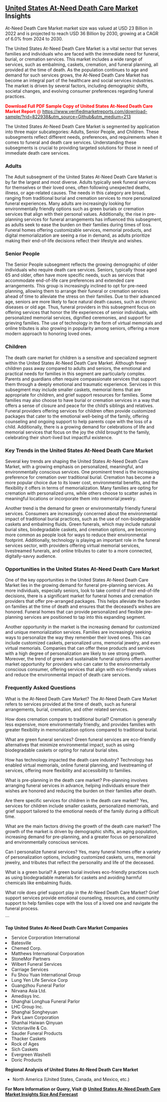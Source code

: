 <h2><a href="https://www.verifiedmarketreports.com/download-sample/?rid=822938&amp;utm_source=Github&amp;utm_medium=213" target="_blank">United States At-Need Death Care Market</a> Insights</h2><p>At-Need Death Care Market market size was valued at USD 23 Billion in 2022 and is projected to reach USD 36 Billion by 2030, growing at a CAGR of 6.0% from 2024 to 2030.</p><p><p>The United States At-Need Death Care Market is a vital sector that serves families and individuals who are faced with the immediate need for funeral, burial, or cremation services. This market includes a wide range of services, such as embalming, caskets, cremation, and funeral planning, all provided at the time of death. As the population continues to age and demand for such services grows, the At-Need Death Care Market has become an integral part of the healthcare and social services industries. The market is driven by several factors, including demographic shifts, societal changes, and evolving consumer preferences regarding funeral practices.</p><p><p><span class=""><span style="color: #ff0000;"><strong>Download Full PDF Sample Copy of United States At-Need Death Care Market Report</strong> @ </span><a href="https://www.verifiedmarketreports.com/download-sample/?rid=822938&amp;utm_source=Github&amp;utm_medium=213" target="_blank">https://www.verifiedmarketreports.com/download-sample/?rid=822938&amp;utm_source=Github&amp;utm_medium=213</a></span></p></p><p>The United States At-Need Death Care Market is segmented by application into three major subcategories: Adults, Senior People, and Children. These subsegments reflect different needs, preferences, and requirements when it comes to funeral and death care services. Understanding these subsegments is crucial to providing targeted solutions for those in need of immediate death care services.</p><h3>Adults</h3><p>The Adult subsegment of the United States At-Need Death Care Market is by far the largest and most diverse. Adults typically seek funeral services for themselves or their loved ones, often following unexpected deaths, illness, or age-related causes. The needs in this category are broad, ranging from traditional burial and cremation services to more personalized funeral experiences. Many adults are increasingly looking for environmentally friendly options such as green burials or cremation services that align with their personal values. Additionally, the rise in pre-planning services for funeral arrangements has influenced this subsegment, as adults seek to ease the burden on their families during times of loss. Funeral homes offering customizable services, memorial products, and digital memorialization are seeing a rise in demand, as adults prioritize making their end-of-life decisions reflect their lifestyle and wishes.</p><h3>Senior People</h3><p>The Senior People subsegment reflects the growing demographic of older individuals who require death care services. Seniors, typically those aged 65 and older, often have more specific needs, such as services that accommodate end-of-life care preferences and extended care arrangements. This group is increasingly inclined to opt for pre-need planning, allowing them to arrange their funeral or cremation services ahead of time to alleviate the stress on their families. Due to their advanced age, seniors are more likely to face natural death causes, such as chronic diseases or old age. Thus, funeral providers in this subsegment focus on offering services that honor the life experiences of senior individuals, with personalized memorial services, dignified ceremonies, and support for grieving families. The use of technology in the form of virtual memorials and online tributes is also growing in popularity among seniors, offering a more modern approach to honoring loved ones.</p><h3>Children</h3><p>The death care market for children is a sensitive and specialized segment within the United States At-Need Death Care Market. Although fewer children pass away compared to adults and seniors, the emotional and practical needs for families in this segment are particularly complex. Parents and guardians often require compassionate services that support them through a deeply emotional and traumatic experience. Services in this subsegment may include smaller caskets, memorial items that are appropriate for children, and grief support resources for families. Some families may also choose to have burial or cremation services in a way that offers a sense of closure and peace for the child’s siblings and relatives. Funeral providers offering services for children often provide customized packages that cater to the emotional well-being of the family, offering counseling and ongoing support to help parents cope with the loss of a child. Additionally, there is a growing demand for celebrations of life and memorial services that focus on the joy the child brought to the family, celebrating their short-lived but impactful existence.</p><h3>Key Trends in the United States At-Need Death Care Market</h3><p>Several key trends are shaping the United States At-Need Death Care Market, with a growing emphasis on personalized, meaningful, and environmentally conscious services. One prominent trend is the increasing preference for cremation over traditional burial. Cremation has become a more popular choice due to its lower cost, environmental benefits, and the flexibility it offers in terms of memorialization. Many families are opting for cremation with personalized urns, while others choose to scatter ashes in meaningful locations or incorporate them into memorial jewelry.</p><p>Another trend is the demand for green or environmentally friendly funeral services. Consumers are increasingly concerned about the environmental impact of traditional burial practices, such as the use of non-biodegradable caskets and embalming fluids. Green funerals, which may include natural burial sites, biodegradable caskets, and cremation options, are becoming more common as people look for ways to reduce their environmental footprint. Additionally, technology is playing an important role in the funeral services sector, with providers offering virtual memorial services, livestreamed funerals, and online tributes to cater to a more connected, digitally-savvy audience.</p><h3>Opportunities in the United States At-Need Death Care Market</h3><p>One of the key opportunities in the United States At-Need Death Care Market lies in the growing demand for funeral pre-planning services. As more individuals, especially seniors, look to take control of their end-of-life decisions, there is a significant market for funeral homes and cremation providers that offer pre-arranged packages. This helps alleviate the burden on families at the time of death and ensures that the deceased’s wishes are honored. Funeral homes that can provide personalized and flexible pre-planning services are positioned to tap into this expanding segment.</p><p>Another opportunity in the market is the increasing demand for customized and unique memorialization services. Families are increasingly seeking ways to personalize the way they remember their loved ones. This can include customized caskets, personalized urns, memorial jewelry, and even virtual memorials. Companies that can offer these products and services with a high degree of personalization are likely to see strong growth. Moreover, the trend of green and sustainable funeral options offers another market opportunity for providers who can cater to the environmentally conscious consumer, offering services that align with eco-friendly values and reduce the environmental impact of death care services.</p><h3>Frequently Asked Questions</h3><p>What is the At-Need Death Care Market? The At-Need Death Care Market refers to services provided at the time of death, such as funeral arrangements, burial, cremation, and other related services.</p><p>How does cremation compare to traditional burial? Cremation is generally less expensive, more environmentally friendly, and provides families with greater flexibility in memorialization options compared to traditional burial.</p><p>What are green funeral services? Green funeral services are eco-friendly alternatives that minimize environmental impact, such as using biodegradable caskets or opting for natural burial sites.</p><p>How has technology impacted the death care industry? Technology has enabled virtual memorials, online funeral planning, and livestreaming of services, offering more flexibility and accessibility to families.</p><p>What is pre-planning in the death care market? Pre-planning involves arranging funeral services in advance, helping individuals ensure their wishes are honored and reducing the burden on their families after death.</p><p>Are there specific services for children in the death care market? Yes, services for children include smaller caskets, personalized memorials, and grief support tailored to the emotional needs of the family during a difficult time.</p><p>What are the main factors driving the growth of the death care market? The growth of the market is driven by demographic shifts, an aging population, increasing demand for pre-planning, and a greater focus on personalized and environmentally conscious services.</p><p>Can I personalize funeral services? Yes, many funeral homes offer a variety of personalization options, including customized caskets, urns, memorial jewelry, and tributes that reflect the personality and life of the deceased.</p><p>What is a green burial? A green burial involves eco-friendly practices such as using biodegradable materials for caskets and avoiding harmful chemicals like embalming fluids.</p><p>What role does grief support play in the At-Need Death Care Market? Grief support services provide emotional counseling, resources, and community support to help families cope with the loss of a loved one and navigate the funeral process.</p>```</p><p><strong>Top United States At-Need Death Care Market Companies</strong></p><div data-test-id=""><p><li>Service Corporation International</li><li> Batesville</li><li> Chemed Corp.</li><li> Matthews International Corporation</li><li> StoneMor Partners</li><li> Wilbert Funeral Services</li><li> Carriage Services</li><li> Fu Shou Yuan International Group</li><li> Lung Yen Life Service Corp</li><li> Guangzhou Funeral Parlor</li><li> Nirvana Asia Ltd.</li><li> Amedisys Inc.</li><li> Shanghai Longhua Funeral Parlor</li><li> LHC Group Inc.</li><li> Shanghai Songheyuan</li><li> Park Lawn Corporation</li><li> Shanhai Haiwan Qinyuan</li><li> Victoriaville & Co.</li><li> Sauder Funeral Products</li><li> Thacker Caskets</li><li> Rock of Ages</li><li> Sich Caskets</li><li> Evergreen Washelli</li><li> Doric Products</li></p><div><strong>Regional Analysis of&nbsp;United States At-Need Death Care Market</strong></div><ul><li dir="ltr"><p dir="ltr">North America&nbsp;(United States, Canada, and Mexico, etc.)</p></li></ul><p><strong>For More Information or Query, Visit @&nbsp;</strong><strong><a href="https://www.verifiedmarketreports.com/product/at-need-death-care-market/?utm_source=Github&amp;utm_medium=213" target="_blank">United States At-Need Death Care Market Insights Size And Forecast</a></strong></p></div>
